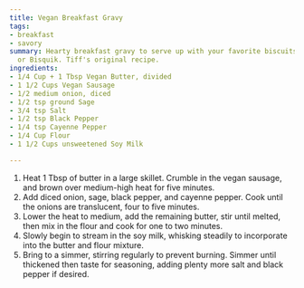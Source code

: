 ```yaml
---
title: Vegan Breakfast Gravy
tags:
- breakfast
- savory
summary: Hearty breakfast gravy to serve up with your favorite biscuits, whether homemade
  or Bisquik. Tiff's original recipe.
ingredients:
- 1/4 Cup + 1 Tbsp Vegan Butter, divided
- 1 1/2 Cups Vegan Sausage
- 1/2 medium onion, diced
- 1/2 tsp ground Sage
- 3/4 tsp Salt
- 1/2 tsp Black Pepper
- 1/4 tsp Cayenne Pepper
- 1/4 Cup Flour
- 1 1/2 Cups unsweetened Soy Milk

---
```


1. Heat 1 Tbsp of butter in a large skillet. Crumble in the vegan sausage, and brown over medium-high heat for five minutes.
2. Add diced onion, sage, black pepper, and cayenne pepper. Cook until the onions are translucent, four to five minutes.
3. Lower the heat to medium, add the remaining butter, stir until melted, then mix in the flour and cook for one to two minutes.
4. Slowly begin to stream in the soy milk, whisking steadily to incorporate into the butter and flour mixture.
5. Bring to a simmer, stirring regularly to prevent burning. Simmer until thickened then taste for seasoning, adding plenty more salt and black pepper if desired.